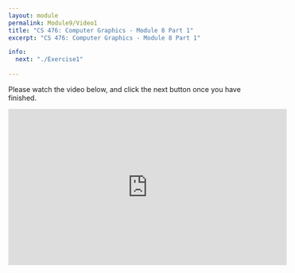 ```yaml
---
layout: module
permalink: Module9/Video1
title: "CS 476: Computer Graphics - Module 8 Part 1"
excerpt: "CS 476: Computer Graphics - Module 8 Part 1"

info:
  next: "./Exercise1"
  
---
```


Please watch the video below, and click the next button once you have finished. 

<iframe width="560" height="315" src="https://www.youtube.com/embed/mpgJTkLvtN0" frameborder="0" allow="accelerometer; autoplay; clipboard-write; encrypted-media; gyroscope; picture-in-picture" allowfullscreen></iframe>